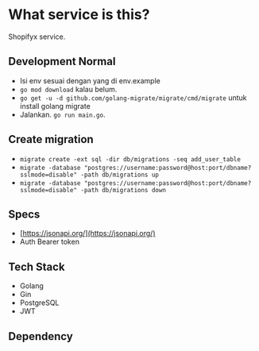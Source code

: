# What service is this?
Shopifyx service.

## Development Normal
- Isi env sesuai dengan yang di env.example
- `go mod download` kalau belum.
- `go get -u -d github.com/golang-migrate/migrate/cmd/migrate` untuk install golang migrate
- Jalankan. `go run main.go`.

## Create migration
- `migrate create -ext sql -dir db/migrations -seq add_user_table`
- `migrate -database "postgres://username:password@host:port/dbname?sslmode=disable" -path db/migrations up`
- `migrate -database "postgres://username:password@host:port/dbname?sslmode=disable" -path db/migrations down`

## Specs
- [https://jsonapi.org/](https://jsonapi.org/)
- Auth Bearer token

## Tech Stack
- Golang
- Gin
- PostgreSQL
- JWT

## Dependency